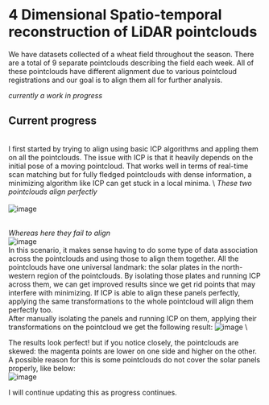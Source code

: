 # 4 Dimensional Spatio-temporal reconstruction of LiDAR pointclouds

We have datasets collected of a wheat field throughout the season. There are a total of 9 separate pointclouds describing the field each week. All of these pointclouds have different alignment due to various pointcloud registrations and our goal is to align them all for further analysis.

_currently a work in progress_

## Current progress
\
I first started by trying to align using basic ICP algorithms and appling them on all the pointclouds. The issue with ICP is that it heavily depends on the initial pose of a moving pointcloud. That works well in terms of real-time scan matching but for fully fledged pointclouds with dense information, a minimizing algorithm like ICP can get stuck in a local minima. \ 
_These two pointclouds align perfectly_ \
\
![image](https://github.com/synonymous01/lidar_spatiotemporal_reconstruction/assets/40025239/6e736863-eb69-471c-b3e8-fab06e75b485)

\
_Whereas here they fail to align_ \
![image](https://github.com/synonymous01/lidar_spatiotemporal_reconstruction/assets/40025239/2d3164f5-3570-47d6-95e3-b126bcdf524f)
\
In this scenario, it makes sense having to do some type of data association across the pointclouds and using those to align them together. All the pointclouds have one universal landmark: the solar plates in the north-western region of the pointclouds. By isolating those plates and running ICP across them, we can get improved results since we get rid points that may interfere with minimizing. 
If ICP is able to align these panels perfectly, applying the same transformations to the whole pointcloud will align them perfectly too.\
After manually isolating the panels and running ICP on them, applying their transformations on the pointcloud we get the following result:
![image](https://github.com/synonymous01/lidar_spatiotemporal_reconstruction/assets/40025239/5e3c7008-da53-4b7c-8bcb-e6a8a34992c4) \

The results look perfect! but if you notice closely, the pointclouds are skewed: the magenta points are lower on one side and higher on the other. A possible reason for this is some pointclouds do not cover the solar panels properly, like below: \
![image](https://github.com/synonymous01/lidar_spatiotemporal_reconstruction/assets/40025239/118de27f-2294-44d4-b28b-138e27322e1f)

I will continue updating this as progress continues.
